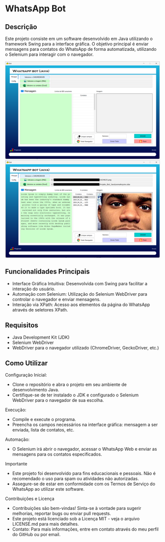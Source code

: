 # WhatsApp Bot
## Descrição

<p>Este projeto consiste em um software desenvolvido em Java utilizando o framework Swing para a interface gráfica. O objetivo principal é enviar mensagens para contatos do WhatsApp de forma automatizada, utilizando o Selenium para interagir com o navegador.</p>

<img src="Foto_Inicial.png" alt="Foto inicial">
<img src="Foto_2.png" alt="Foto inicial" >

## Funcionalidades Principais
<ul>
  <li>Interface Gráfica Intuitiva: Desenvolvida com Swing para facilitar a interação do usuário.</li>
  <li>Automação com Selenium: Utilização do Selenium WebDriver para controlar o navegador e enviar mensagens.</li>
  <li>Interação via XPath: Acesso aos elementos da página do WhatsApp através de seletores XPath.</li>
</ul>

## Requisitos
<ul>
  <li>Java Development Kit (JDK)</li>
  <li>Selenium WebDriver</li>
  <li>WebDriver para o navegador utilizado (ChromeDriver, GeckoDriver, etc.)</li>
</ul>

## Como Utilizar
Configuração Inicial:
<ul>
  <li>Clone o repositório e abra o projeto em seu ambiente de desenvolvimento Java.</li>
  <li>Certifique-se de ter instalado o JDK e configurado o Selenium WebDriver para o navegador de sua escolha.</li>
</ul>

Execução:
  <ul>
    <li>Compile e execute o programa.</li>
    <li>Preencha os campos necessários na interface gráfica: mensagem a ser enviada, lista de contatos, etc.</li>
  </ul>

Automação:
<ul>
  <li>O Selenium irá abrir o navegador, acessar o WhatsApp Web e enviar as mensagens para os contatos especificados.</li>
</ul>

Importante
<ul>
  <li>Este projeto foi desenvolvido para fins educacionais e pessoais. Não é recomendado o uso para spam ou atividades não autorizadas.</li>
  <li>Assegure-se de estar em conformidade com os Termos de Serviço do WhatsApp ao utilizar este software.</li>
</ul>

Contribuições e Licença
<ul>
  <li>Contribuições são bem-vindas! Sinta-se à vontade para sugerir melhorias, reportar bugs ou enviar pull requests.</li>
  <li>Este projeto está licenciado sob a Licença MIT - veja o arquivo LICENSE.md para mais detalhes.</li>
  <li>Contato: Para mais informações, entre em contato através do meu perfil do GitHub ou por email.</li>
</ul>



